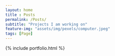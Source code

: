 ```yaml
--- 
layout: home
title : Posts 
permalink: /Posts/
subtitle: "Projects I am working on" 
feature-img: "assets/img/pexels/computer.jpeg"
tags: [Page]
---
```


{% include portfolio.html %}

